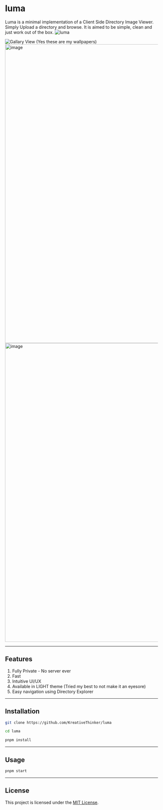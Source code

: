 # luma

Luma is a minimal implementation of a Client Side Directory Image Viewer. Simply Upload a directory and browse. It is aimed to be simple, clean and just work out of the box.
<img alt="luma" src="https://github.com/user-attachments/assets/fba5aa8e-89af-4e4b-8b34-a84952334cc7" />

<img alt="Gallary View" src="https://github.com/user-attachments/assets/58fbd851-b1a3-49ca-851b-15e981931697" />
(Yes these are my wallpapers)

<img width="1828" height="984" alt="image" src="https://github.com/user-attachments/assets/bafbcb67-d772-4210-a7e0-a8da5245f78c" />

<img width="1828" height="984" alt="image" src="https://github.com/user-attachments/assets/fbd107c6-9d43-450f-a793-8683a3928f93" />

---

## Features

1. Fully Private - No server ever
2. Fast
3. Intuitive UI/UX
4. Available in LIGHT theme (Tried my best to not make it an eyesore)
5. Easy navigation using Directory Explorer

---

## Installation

```bash
git clone https://github.com/KreativeThinker/luma

cd luma

pnpm install
```

---

## Usage

```bash
pnpm start
```

---

## License

This project is licensed under the [MIT License](LICENSE).
